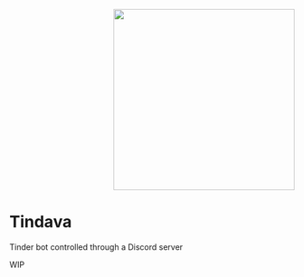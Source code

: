<p align="right">
  <img src="http://i.imgur.com/e2BWJKr.png" height="320" width="320"/>
</p>

# Tindava
Tinder bot controlled through a Discord server

WIP
